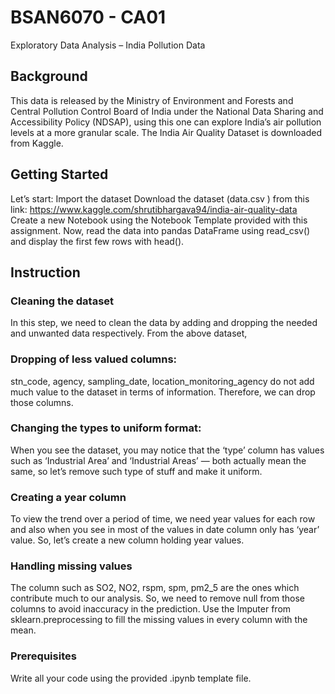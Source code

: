 # BSAN6070 - CA01
Exploratory Data Analysis – India Pollution Data

## Background
This data is released by the Ministry of Environment and Forests and Central Pollution
Control Board of India under the National Data Sharing and Accessibility Policy
(NDSAP), using this one can explore India’s air pollution levels at a more granular scale.
The India Air Quality Dataset is downloaded from Kaggle.

## Getting Started
Let’s start: Import the dataset
Download the dataset (data.csv ) from this link:
https://www.kaggle.com/shrutibhargava94/india-air-quality-data
Create a new Notebook using the Notebook Template provided with this assignment.
Now, read the data into pandas DataFrame using read_csv() and display the first few
rows with head(). 

## Instruction
### Cleaning the dataset
In this step, we need to clean the data by adding and dropping the needed and unwanted
data respectively. From the above dataset,
### Dropping of less valued columns:
stn_code, agency, sampling_date, location_monitoring_agency do not add much
value to the dataset in terms of information. Therefore, we can drop those
columns.
### Changing the types to uniform format:
When you see the dataset, you may notice that the ‘type’ column has values such
as ‘Industrial Area’ and ‘Industrial Areas’ — both actually mean the same, so let’s
remove such type of stuff and make it uniform.
### Creating a year column
To view the trend over a period of time, we need year values for each row and also
when you see in most of the values in date column only has ‘year’ value. So, let’s
create a new column holding year values.
### Handling missing values
The column such as SO2, NO2, rspm, spm, pm2_5 are the ones which contribute much
to our analysis. So, we need to remove null from those columns to avoid inaccuracy in the
prediction.
Use the Imputer from sklearn.preprocessing to fill the missing values in every column
with the mean.

### Prerequisites
Write all your code using the provided .ipynb template file.
